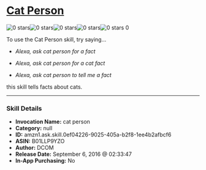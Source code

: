 # [Cat Person](http://alexa.amazon.com/#skills/amzn1.ask.skill.0ef04226-9025-405a-b2f8-1ee4b2afbcf6)
![0 stars](../../images/ic_star_border_black_18dp_1x.png)![0 stars](../../images/ic_star_border_black_18dp_1x.png)![0 stars](../../images/ic_star_border_black_18dp_1x.png)![0 stars](../../images/ic_star_border_black_18dp_1x.png)![0 stars](../../images/ic_star_border_black_18dp_1x.png) 0

To use the Cat Person skill, try saying...

* *Alexa, ask cat person for  a fact*

* *Alexa, ask cat person for  a cat fact*

* *Alexa, ask cat person to tell me a fact*

this  skill  tells  facts  about  cats.

***

### Skill Details

* **Invocation Name:** cat person
* **Category:** null
* **ID:** amzn1.ask.skill.0ef04226-9025-405a-b2f8-1ee4b2afbcf6
* **ASIN:** B01LLP9YZO
* **Author:** DCOM
* **Release Date:** September 6, 2016 @ 02:33:47
* **In-App Purchasing:** No
